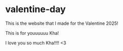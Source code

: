 # valentine-day

This is the website that I made for the Valentine 2025!



This is for youuuuuu Kha! 


I love you so much Kha!!!! <3